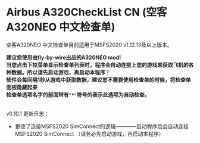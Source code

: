 # Airbus A320CheckList CN (空客A320NEO 中文检查单)
空客A320NEO 中文检查单目前适用于MSFS2020 v1.12.13及以上版本。

**建议您使用由fly-by-wire出品的A320NEO mod!**   
**当您点击下拉菜单显示检查单列表时，程序会自动连接上您的游戏来获取飞机的各种数据。所以请先启动游戏，再启动本程序！**  
**软件会每间隔1秒从游戏中获取数据，建议您不需要使用检查单的时候，将检查单面板隐藏起来**   
**检查单选项名字的前面带有`"*"`符号的表示此选项为自动检查。**   

\
v0.10.1 更新日志：
* 更改了连接MSFS2020 SimConnect的逻辑————启动程序后会自动连接MSFS2020 SimConnect （请务必先启动游戏，再启动本程序）
